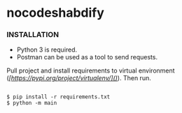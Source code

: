 # nocodeshabdify

### INSTALLATION
* Python 3 is required.
* Postman can be used as a tool to send requests.

Pull project and install requirements to virtual environment (*[https://pypi.org/project/virtualenv/]()*). Then run.
```

$ pip install -r requirements.txt
$ python -m main
```
